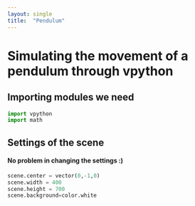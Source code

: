 ```yaml
---
layout: single
title:  "Pendulum"
---
```


# Simulating the movement of a pendulum through vpython

## Importing modules we need

```python
import vpython
import math 
```
## Settings of the scene
#### No problem in changing the settings :)
```python
scene.center = vector(0,-1,0)
scene.width = 400
scene.height = 700
scene.background=color.white
```



